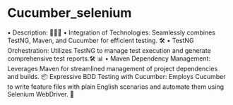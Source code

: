 # Cucumber_selenium
• Description: 🥒🧪✨
• Integration of Technologies: Seamlessly combines TestNG, Maven, and Cucumber for efficient testing. 🛠️ 
• TestNG Orchestration: Utilizes TestNG to manage test execution and generate comprehensive test reports.🛠️
📊 • Maven Dependency Management: Leverages Maven for streamlined management of project dependencies and builds. 
📦  Expressive BDD Testing with Cucumber: Employs Cucumber to write feature files with plain English scenarios and automate them using Selenium WebDriver. 📝
